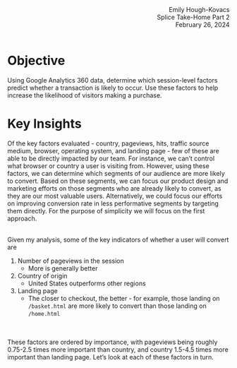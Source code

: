 <div style="text-align: right">
Emily Hough-Kovacs<br>
Splice Take-Home Part 2<br>
February 26, 2024<br><br>
</div>

# Objective
Using Google Analytics 360 data, determine which session-level factors predict whether a transaction is likely to occur. Use these factors to help increase the likelihood of visitors making a purchase.

# Key Insights
Of the key factors evaluated - country, pageviews, hits, traffic source medium, browser, operating system, and landing page - few of these are able to be directly impacted by our team. For instance, we can’t control what browser or country a user is visiting from. However, using these factors, we can determine which segments of our audience are more likely to convert. Based on these segments, we can focus our product design and marketing efforts on those segments who are already likely to convert, as they are our most valuable users. Alternatively, we could focus our efforts on improving conversion rate in less performative segments by targeting them directly. For the purpose of simplicity we will focus on the first approach.<br><br>

Given my analysis, some of the key indicators of whether a user will convert are
1. Number of pageviews in the session
   - More is generally better
2. Country of origin
   - United States outperforms other regions
3. Landing page
   - The closer to checkout, the better - for example, those landing on `/basket.html` are more likely to convert than those landing on `/home.html`


<br><br>
These factors are ordered by importance, with pageviews being roughly 0.75-2.5 times more important than country, and country 1.5-4.5 times more important than landing page. Let’s look at each of these factors in turn.
